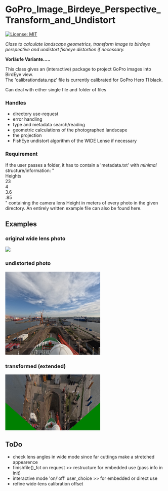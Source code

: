 # GoPro_Image_Birdeye_Perspective_Transform_and_Undistort
[![License: MIT](https://img.shields.io/badge/License-MIT-yellow.svg)](https://opensource.org/licenses/MIT)


_Class to calculate landscape geometrics, transform image to birdeye perspective and undistort fisheye distortion if necessary._

**Vorläufe Variante.....**

This class gives an (interactive) package to project GoPro images into BirdEye view.  <br />
The 'calibrationdata.npz' file is currently calibrated for GoPro Hero 11 black.



Can deal with either single file and folder of files 

### Handles 
- directory use-request
- error handling
- type and metadata search/reading
- geometric calculations of the photographed landscape
- the projection
- FishEye undistort algorithm of the WIDE Lense if necessary


### Requirement
If the user passes a folder, it has to contain a 
'metadata.txt' with _minimal_ structure/information:
" <br />
Heights <br />
23 <br />
4 <br />
3.6 <br />
.85 <br />
"
containing the camera lens Height in meters of every photo in the 
given directory. An entirely written example file can also be found here.

## Examples

### original wide lens photo
<img src="https://github.com/KonradSch98/GoPro_Image_Birdeye_Perspective_Transform_and_Undistort/blob/main/examples/G0010183.JPG" width="300">

### undistorted photo
<img src="https://github.com/KonradSch98/GoPro_Image_Birdeye_Perspective_Transform_and_Undistort/blob/main/examples/G0010183_undist.jpg" width="300">

### transformed (extended)
<img src="https://github.com/KonradSch98/GoPro_Image_Birdeye_Perspective_Transform_and_Undistort/blob/main/examples/G0010183_undist_topview.jpg" width="300">

## ToDo
- check lens angles in wide mode since far cuttings make a stretched appearence 
- finishfile()_fct on request >> restructure for embedded use (pass info in init)
- interactive mode 'on/'off' user_choice >> for embedded or direct use
- refine wide-lens calibration offset
